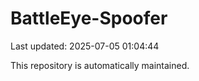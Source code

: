 # BattleEye-Spoofer

Last updated: 2025-07-05 01:04:44

This repository is automatically maintained.
